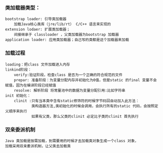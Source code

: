### **类加载器类型：**
    bootstrap loader: 引导类加载器
        加载Java核心类库（jre/lib/rt） C/C++ 语言来实现的
    extension lodaer: 扩展类加载器；
        间接继承于 classloader ，父类加载器为bootstrap 加载器
    application loader: 应用类加载器；自己写的类都是这个加载器来加载
### **加载过程**
    loading：把class 文件加载进入内存
    linkind阶段：
        verify:验证阶段，检查class 是否为一个正确的符合规范的文件
        prepar: 准备阶段：为变量分配内存并初始化为0值，但是static 的final 变量不会赋值，因为在编译阶段已经赋值
        resolve: 解析阶段 将常量池中的数据为变量分配引用:比如字符串
    init 初始化：
        clinit :只有当本类中含有static修饰符的时候字节码回自动加入此方法：
                类构造器方法,类初始化的时候会调用，会执行所有的static 代码，会按照定义顺序来执行
                如果有父类，那么父类的clinit 必定比子类的clinit 首先执行
    
###  **双亲委派机制**
    Java 类加载是按需加载，到需要用的时候才去加载类对象生成一个class 对象，
    加载采用双亲委派机制，让父类去加载类